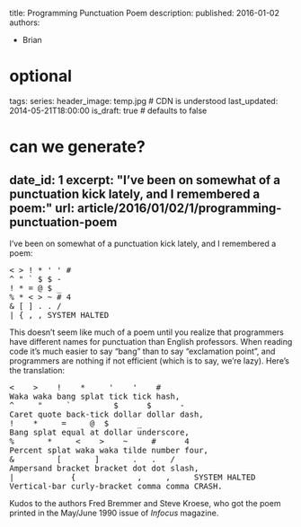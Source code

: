 title: Programming Punctuation Poem
description: 
published: 2016-01-02
authors:
  - Brian

# optional
tags: 
series: 
header_image: temp.jpg # CDN is understood
last_updated: 2014-05-21T18:00:00
is_draft: true # defaults to false

# can we generate?
date_id: 1
excerpt: "I’ve been on somewhat of a punctuation kick lately, and I remembered a poem:"
url: article/2016/01/02/1/programming-punctuation-poem
---
I’ve been on somewhat of a punctuation kick lately, and I remembered a poem:

<pre>< > ! * ' ' #
^ " ` $ $ -
! * = @ $ _
% * < > ~ # 4
& [ ] . . /
| { , , SYSTEM HALTED</pre>

This doesn’t seem like much of a poem until you realize that programmers have different names for punctuation than English professors. When reading code it’s much easier to say “bang” than to say “exclamation point”, and programmers are nothing if not efficient (which is to say, we’re lazy). Here’s the translation:

<pre><    >    !    *     '    '    #
Waka waka bang splat tick tick hash,
^     "     `         $      $      -
Caret quote back-tick dollar dollar dash,
!    *     =     @  $      _
Bang splat equal at dollar underscore,
%       *     <    >    ~     #      4  
Percent splat waka waka tilde number four,
&         [       ]       .   .   /    
Ampersand bracket bracket dot dot slash,
|            {             ,     ,     SYSTEM HALTED    
Vertical-bar curly-bracket comma comma CRASH.</pre>

Kudos to the authors Fred Bremmer and Steve Kroese, who got the poem printed in the May/June 1990 issue of *Infocus* magazine.